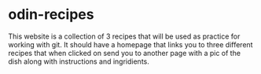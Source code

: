 # odin-recipes
This website is a collection of 3 recipes that will be used as practice for working with git. It should have a homepage that links you to three different recipes that when clicked on send you to another page with a pic of the dish along with instructions and  ingridients. 